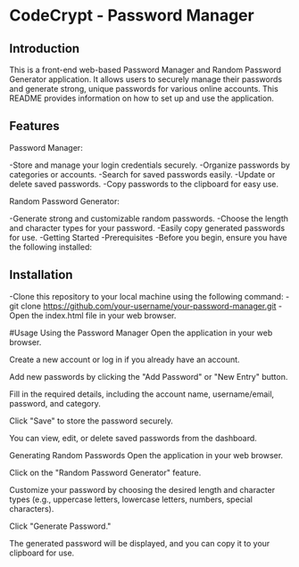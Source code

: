 # CodeCrypt - Password Manager

## Introduction
This is a front-end web-based Password Manager and Random Password Generator application. It allows users to securely manage their passwords and generate strong, unique passwords for various online accounts. This README provides information on how to set up and use the application.

## Features

Password Manager:

-Store and manage your login credentials securely.
-Organize passwords by categories or accounts.
-Search for saved passwords easily.
-Update or delete saved passwords.
-Copy passwords to the clipboard for easy use.

Random Password Generator:

-Generate strong and customizable random passwords.
-Choose the length and character types for your password.
-Easily copy generated passwords for use.
-Getting Started
-Prerequisites
-Before you begin, ensure you have the following installed:

## Installation
-Clone this repository to your local machine using the following command:
-git clone https://github.com/your-username/your-password-manager.git
-Open the index.html file in your web browser.

#Usage
Using the Password Manager
Open the application in your web browser.

Create a new account or log in if you already have an account.

Add new passwords by clicking the "Add Password" or "New Entry" button.

Fill in the required details, including the account name, username/email, password, and category.

Click "Save" to store the password securely.

You can view, edit, or delete saved passwords from the dashboard.

Generating Random Passwords
Open the application in your web browser.

Click on the "Random Password Generator" feature.

Customize your password by choosing the desired length and character types (e.g., uppercase letters, lowercase letters, numbers, special characters).

Click "Generate Password."

The generated password will be displayed, and you can copy it to your clipboard for use.
